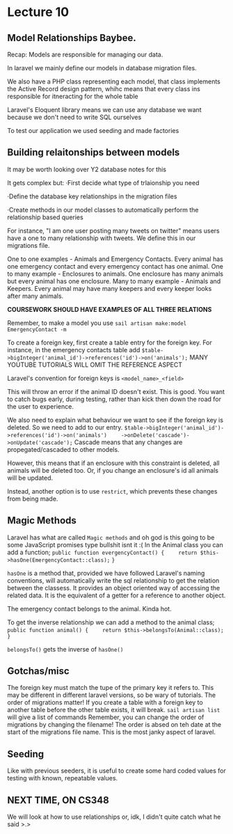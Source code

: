 # Lecture 10

## Model Relationships Baybee.

Recap: Models are responsible for managing our data.

In laravel we mainly define our models in database migration files.

We also have a PHP class representing each model, that class implements the Active Record design pattern, whihc means that every class ins responsible for itneracting for the whole table

Laravel's Eloquent library means we can use any database we want because we don't need to write SQL ourselves

To test our application we used seeding and made factories

## Building relaitonships between models

It may be worth looking over Y2 database notes for this

It gets complex but:
·First decide what type of trlaionship you need

·Define the database key relationships in the migration files

·Create methods in our model classes to automatically perform the relationship based queries

For instance, "I am one user posting many tweets on twitter" means users have a one to many relationship with tweets. We define this in our migrations file.

One to one examples - Animals and Emergency Contacts. Every animal has one emergency contact and every emergency contact has one animal.
One to many example - Enclosures to animals. One enclosure has many animals but every animal has one enclosure.
Many to many example - Animals and Keepers. Every animal may have many keepers and every keeper looks after many animals.

<b>COURSEWORK SHOULD HAVE EXAMPLES OF ALL THREE RELATIONS</b>

Remember, to make a model you use `sail artisan make:model EmergencyContact -m`

To create a foreign key, first create a table entry for the foreign key. For instance, in the emergency contacts table add `$table->bigInteger('animal_id')->references('id')->on('animals');`
MANY YOUTUBE TUTORIALS WILL OMIT THE REFERENCE ASPECT

Laravel's convention for foreign keys is `<model_name>_<field>`

This will throw an error if the animal ID doesn't exist. This is good. You want to catch bugs early, during testing, rather than kick then down the road for the user to experience.

We also need to explain what behaviour we want to see if the foreign key is deleted. So we need to add to our entry.
`$table->bigInteger('animal_id')->references('id')->on('animals')`
`    ->onDelete('cascade')->onUpdate('cascade');`
Cascade means that any changes are propegated/cascaded to other models.

However, this means that if an enclosure with this constraint is deleted, all animals will be deleted too. Or, if you change an enclosure's id all animals will be updated.

Instead, another option is to use `restrict`, which prevents these changes from being made.

## Magic Methods
Laravel has what are called `Magic methods` and oh god is this going to be some JavaScript promises type bullshit isnt it :(
In the Animal class you can add a function;
`public function evergencyContact() {`
`    return $this->hasOne(EmergencyContact::class);`
`}`

`hasOne` is a method that, provided we have followed Laravel's naming conventions, will automatically write the sql relationship to get the relation between the classess. It provides an object oriented way of accessing the related data. It is the equivalent of a getter for a reference to another object.

The emergency contact belongs to the animal. Kinda hot.

To get the inverse relationship we can add a method to the animal class;
`public function animal() {`
`    return $this->belongsTo(Animal::class);`
`}`

`belongsTo()` gets the inverse of `hasOne()`

## Gotchas/misc

The foreign key must match the tupe of the primary key it refers to. This may be different in different laravel versions, so be wary of tutorials.
The order of migrations matter! If you create a table with a foreign key to another table before the other table exists, it will break.
`sail artisan list` will give a list of commands
Remember, you can change the order of migrations by changing the filename! The order is absed on teh date at the start of the migrations file name. This is the most janky aspect of laravel.

## Seeding

Like with previous seeders, it is useful to create some hard coded values for testing with known, repeatable values.

## NEXT TIME, ON CS348
We will look at how to use relationships or, idk, I didn't quite catch what he said >.>